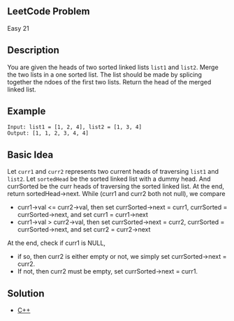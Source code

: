 ## LeetCode Problem
Easy 21

## Description
You are given the heads of two sorted linked lists `list1` and `list2`. Merge the two lists in a one sorted list. The list should be made by splicing together the ndoes of the first two lists. Return the head of the merged linked list.

## Example
```
Input: list1 = [1, 2, 4], list2 = [1, 3, 4]
Output: [1, 1, 2, 3, 4, 4]
```

## Basic Idea
Let `curr1` and `curr2` represents two current heads of traversing `list1` and `list2`. Let `sortedHead` be the sorted linked list with a dummy head. And currSorted be the curr heads of traversing the sorted linked list. At the end, return sortedHead->next. While (curr1 and curr2 both not null), we compare
- curr1->val <= curr2->val, then set currSorted->next = curr1, currSorted = currSorted->next, and set curr1 = curr1->next
- curr1->val > curr2->val, then set currSorted->next = curr2, currSorted = currSorted->next, and set curr2 = curr2->next

At the end, check if curr1 is NULL,
- if so, then curr2 is either empty or not, we simply set currSorted->next = curr2.
- If not, then curr2 must be empty, set currSorted->next = curr1.

## Solution
- [C++](./solution.cpp)